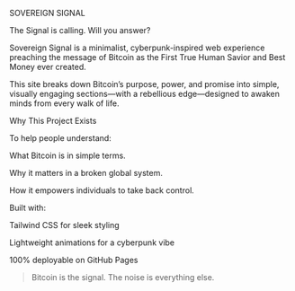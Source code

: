 SOVEREIGN SIGNAL

The Signal is calling. Will you answer?

Sovereign Signal is a minimalist, cyberpunk-inspired web experience preaching the message of Bitcoin as the First True Human Savior and Best Money ever created.

This site breaks down Bitcoin’s purpose, power, and promise into simple, visually engaging sections—with a rebellious edge—designed to awaken minds from every walk of life.

Why This Project Exists

To help people understand:

What Bitcoin is in simple terms.

Why it matters in a broken global system.

How it empowers individuals to take back control.


Built with:

Tailwind CSS for sleek styling

Lightweight animations for a cyberpunk vibe

100% deployable on GitHub Pages


> Bitcoin is the signal. The noise is everything else.
